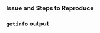 ### Issue and Steps to Reproduce
<!-- Describe your issue and tell us how to reproduce it (include any useful information). -->

### `getinfo` output
